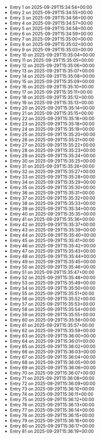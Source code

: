 - Entry 1 on 2025-09-29T15:34:54+00:00
- Entry 2 on 2025-09-29T15:34:55+00:00
- Entry 3 on 2025-09-29T15:34:56+00:00
- Entry 4 on 2025-09-29T15:34:57+00:00
- Entry 5 on 2025-09-29T15:34:58+00:00
- Entry 6 on 2025-09-29T15:34:59+00:00
- Entry 7 on 2025-09-29T15:35:00+00:00
- Entry 8 on 2025-09-29T15:35:02+00:00
- Entry 9 on 2025-09-29T15:35:03+00:00
- Entry 10 on 2025-09-29T15:35:04+00:00
- Entry 11 on 2025-09-29T15:35:05+00:00
- Entry 12 on 2025-09-29T15:35:06+00:00
- Entry 13 on 2025-09-29T15:35:07+00:00
- Entry 14 on 2025-09-29T15:35:08+00:00
- Entry 15 on 2025-09-29T15:35:09+00:00
- Entry 16 on 2025-09-29T15:35:10+00:00
- Entry 17 on 2025-09-29T15:35:11+00:00
- Entry 18 on 2025-09-29T15:35:12+00:00
- Entry 19 on 2025-09-29T15:35:13+00:00
- Entry 20 on 2025-09-29T15:35:14+00:00
- Entry 21 on 2025-09-29T15:35:15+00:00
- Entry 22 on 2025-09-29T15:35:16+00:00
- Entry 23 on 2025-09-29T15:35:18+00:00
- Entry 24 on 2025-09-29T15:35:19+00:00
- Entry 25 on 2025-09-29T15:35:20+00:00
- Entry 26 on 2025-09-29T15:35:21+00:00
- Entry 27 on 2025-09-29T15:35:22+00:00
- Entry 28 on 2025-09-29T15:35:23+00:00
- Entry 29 on 2025-09-29T15:35:24+00:00
- Entry 30 on 2025-09-29T15:35:25+00:00
- Entry 31 on 2025-09-29T15:35:26+00:00
- Entry 32 on 2025-09-29T15:35:27+00:00
- Entry 33 on 2025-09-29T15:35:28+00:00
- Entry 34 on 2025-09-29T15:35:29+00:00
- Entry 35 on 2025-09-29T15:35:30+00:00
- Entry 36 on 2025-09-29T15:35:31+00:00
- Entry 37 on 2025-09-29T15:35:32+00:00
- Entry 38 on 2025-09-29T15:35:33+00:00
- Entry 39 on 2025-09-29T15:35:34+00:00
- Entry 40 on 2025-09-29T15:35:35+00:00
- Entry 41 on 2025-09-29T15:35:36+00:00
- Entry 42 on 2025-09-29T15:35:37+00:00
- Entry 43 on 2025-09-29T15:35:39+00:00
- Entry 44 on 2025-09-29T15:35:40+00:00
- Entry 45 on 2025-09-29T15:35:41+00:00
- Entry 46 on 2025-09-29T15:35:42+00:00
- Entry 47 on 2025-09-29T15:35:43+00:00
- Entry 48 on 2025-09-29T15:35:44+00:00
- Entry 49 on 2025-09-29T15:35:45+00:00
- Entry 50 on 2025-09-29T15:35:46+00:00
- Entry 51 on 2025-09-29T15:35:47+00:00
- Entry 52 on 2025-09-29T15:35:48+00:00
- Entry 53 on 2025-09-29T15:35:49+00:00
- Entry 54 on 2025-09-29T15:35:50+00:00
- Entry 55 on 2025-09-29T15:35:51+00:00
- Entry 56 on 2025-09-29T15:35:52+00:00
- Entry 57 on 2025-09-29T15:35:53+00:00
- Entry 58 on 2025-09-29T15:35:54+00:00
- Entry 59 on 2025-09-29T15:35:55+00:00
- Entry 60 on 2025-09-29T15:35:56+00:00
- Entry 61 on 2025-09-29T15:35:57+00:00
- Entry 62 on 2025-09-29T15:35:59+00:00
- Entry 63 on 2025-09-29T15:36:00+00:00
- Entry 64 on 2025-09-29T15:36:01+00:00
- Entry 65 on 2025-09-29T15:36:02+00:00
- Entry 66 on 2025-09-29T15:36:03+00:00
- Entry 67 on 2025-09-29T15:36:04+00:00
- Entry 68 on 2025-09-29T15:36:05+00:00
- Entry 69 on 2025-09-29T15:36:06+00:00
- Entry 70 on 2025-09-29T15:36:07+00:00
- Entry 71 on 2025-09-29T15:36:08+00:00
- Entry 72 on 2025-09-29T15:36:09+00:00
- Entry 73 on 2025-09-29T15:36:10+00:00
- Entry 74 on 2025-09-29T15:36:11+00:00
- Entry 75 on 2025-09-29T15:36:12+00:00
- Entry 76 on 2025-09-29T15:36:13+00:00
- Entry 77 on 2025-09-29T15:36:14+00:00
- Entry 78 on 2025-09-29T15:36:15+00:00
- Entry 79 on 2025-09-29T15:36:16+00:00
- Entry 80 on 2025-09-29T15:36:17+00:00
- Entry 81 on 2025-09-29T15:36:19+00:00
